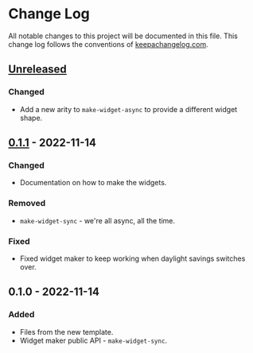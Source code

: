 # Change Log
All notable changes to this project will be documented in this file. This change log follows the conventions of [keepachangelog.com](http://keepachangelog.com/).

## [Unreleased]
### Changed
- Add a new arity to `make-widget-async` to provide a different widget shape.

## [0.1.1] - 2022-11-14
### Changed
- Documentation on how to make the widgets.

### Removed
- `make-widget-sync` - we're all async, all the time.

### Fixed
- Fixed widget maker to keep working when daylight savings switches over.

## 0.1.0 - 2022-11-14
### Added
- Files from the new template.
- Widget maker public API - `make-widget-sync`.

[Unreleased]: https://github.com/your-name/foundation-fx/compare/0.1.1...HEAD
[0.1.1]: https://github.com/your-name/foundation-fx/compare/0.1.0...0.1.1
